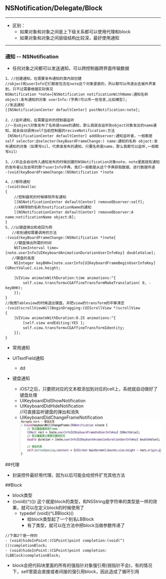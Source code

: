 ## NSNotification/Delegate/Block
---
- 区别：
  - 如果对象和对象之间是上下级关系都可以使用代理和block
  - 如果对象和对象之间层级结构比较深，最好使用通知
---

### 通知 -- NSNotification
- 任何对象之间都可以发送通知，可以跨控制器跨界面传输数据

```objc
1、//创建通知，在需要发布通知的类内部创建
//object和userInfo它们都是包含在note这个对象里面的，所以都可以传递出去被外界拿到，只不过需要根据实际情况
NSNotification *note=[NSNotification notificationWithName:通知名称 object:发布通知的对象 userInfo:(字典)可以传一些信息,比如模型];
//发送通知
[[NSNotificationCenter defaultCenter] postNotification:note];

2、//监听通知，在需要监听的控制器监听
//一旦object对象发布了名称是name的通知，那么我就会监听到object对象发出的name通知，就会自动调用self当前控制器的reciveNotification:方法
 [NSNotificationCenter defaultCenter] addObserver:通知监听者，一般都是self selector:@selector(keyBoardFrameChange:) name:通知的名称 object:发布通知的对象（如果写nil，代表谁发布的通知，只要名称是name，那么我都可以监听,一般都写nil）

3、//并且会自动传入通知发布的时候创建的NSNotification对象note，note里面就有通知的发布者以及自带的那个userInfo字典，我们一般都是从这个字典获取数据，进行数据传递
-(void)keyBoardFrameChange:(NSNotification *)note
```
```objc
4、//移除通知
-(void)dealloc
{
    //控制器死的时候移除所有通知
    [[NSNotificationCenter defaultCenter] removeObserver:self];
    //A移除B的名称为notificationName的通知
    [[NSNotificationCenter defaultCenter] removeObserver:A name:notificationName object:B];
}
5、//以键盘弹出和收回为例
   //收到通知需要调用的方法
-(void)keyBoardFrameChange:(NSNotification *)note{
    //键盘弹出所需的时间
    NSTimeInterval time=[note.userInfo[UIKeyboardAnimationDurationUserInfoKey] doubleValue];
   //键盘的高度
    NSInteger keyBHH=[note.userInfo[UIKeyboardFrameBeginUserInfoKey] CGRectValue].size.height;

    [UIView animateWithDuration:time animations:^{
        self.view.transform=CGAffineTransformMakeTranslation( 0, -keyBHH);
    }];
}
//拖拽Tableview的时候退出键盘，并把view的transform的平移清空
-(void)scrollViewWillBeginDragging:(UIScrollView *)scrollView
{
    [UIView animateWithDuration:0.25 animations:^{
        [self.view endEditing:YES ];
        self.view.transform=CGAffineTransformIdentity;
    }];
}

```
- 常用通知
 - UITextField通知
   - dd

 - 键盘通知
   - iOS7之后，只要把对应的文本框添加到对应的cell上，系统就自动做好了键盘处理
   - UIKeyboardDidShowNotification
   - UIKeyboardDidHideNotification<br>
   //可直接监听键盘的弹出和消失
   - UIKeyboardDidChangeFrameNotification
  ![](images/keyboard.png)

##代理
- 封装控件最好用代理，因为以后可能会给控件扩充其他方法

##Block
- block类型
 - ((void)(^)()) 这个就是block的类型，和NSString是字符串的类型是一样的效果，就可以在定义block的时候使用了
   - typedef (void)(^LBBlock)()
       - 给block类型起了一个别名LBBlock
       - 有了类型，就可以在方法中把block当做参数传递了

```objc
//下面2个是一样的
- (void)hideInPoint:(CGPoint)point completion:(void(^)())completionBlock;
- (void)hideInPoint:(CGPoint)point completion:(LBBlock)completionBlock;

```
- block会把代码块里面的所有的强指针对象强引用(弱指针不会)，有的情况下，self里面会直接或者间接的强引用block，因此造成了循环引用
